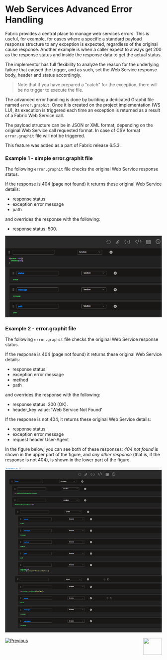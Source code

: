 # Web Services Advanced Error Handling

Fabric provides a central place to manage web services errors. This is useful, for example, for cases where a specific a standard payload response structure to any exception is expected, regardless of the original cause response. Another example is when a caller expect to always get 200 as the response status and inside the response data to get the actual status.

The implementor has full flexibility to analyze the reason for the underlying failure that caused the trigger, and as such, set the Web Service response body, header and status accordingly.

> Note that if you have prepared a "catch" for the exception, there will be no trigger to execute the file.

The advanced error handling is done by building a dedicated Graphit file named ```error.graphit```. Once it is created on the project implementation (WS LU), its execution is triggered each time an exception is returned as a result of a Fabric Web Service call. 

The payload structure can be in JSON or XML format, depending on the original Web Service call requested format. In case of CSV format ```error.graphit``` file will not be triggered.

This feature was added as a part of Fabric release 6.5.3.

### Example 1 - simple error.graphit file

The following ```error.graphit``` file checks the original Web Service response status.

If the response is 404 (page not found) it returns these original Web Service details:
- response status
- exception error message	
- path

and overrides the response with the following:		
- response status: 500.

<img src="17_Graphit/images/67_graphit_error_handling_2.png"></img>

### Example 2 - error.graphit file

The following ```error.graphit``` file checks the original Web Service response status.

If the response is 404 (page not found) it returns these original Web Service details:
- response status
- exception error message	
- method
- path

and overrides the response with the following:		
- response status: 200 (OK).
- header_key value: 'Web Service Not Found'


If the response is not 404, it returns these original Web Service details:	
- response status
- exception error message
- request header User-Agent

In the figure below, you can see both of these responses: *404 not found* is shown in the upper part of the figure, and *any other response* (that is, if the response is not 404), is shown in the lower part of the figure.  

<img src="17_Graphit/images/66_graphit_error_handling.png"></img>



[![Previous](/articles/images/Previous.png)](/articles/15_web_services_and_graphit/09_custom_ws_properties.md)[<img align="right" width="60" height="54" src="/articles/images/Next.png">](/articles/15_web_services_and_graphit/11_swagger.md)
